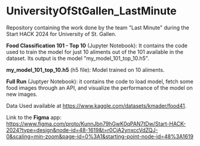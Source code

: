 # UniversityOfStGallen_LastMinute
Repository containing the work done by the team "Last Minute" during the Start HACK 2024 for University of St. Gallen.

**Food Classification 101 - Top 10** (Jupyter Notebook): It contains the code used to train the model for just 10 aliments out of the 101 available in the dataset. Its output is the model "my_model_101_top_10.h5".

**my_model_101_top_10.h5** (h5 file): Model trained on 10 aliments.

**Full Run** (Juptyer Notebook): it contains the code to load model, fetch some food images through an API, and visualize the performance of the model on new images.

Data Used available at https://www.kaggle.com/datasets/kmader/food41.

Link to the **Figma** app: https://www.figma.com/proto/KunnJbn79hGwK0qPAN7tDw/Start-HACK-2024?type=design&node-id=48-1619&t=r0CjA2ynxccVdZQJ-0&scaling=min-zoom&page-id=0%3A1&starting-point-node-id=48%3A1619
